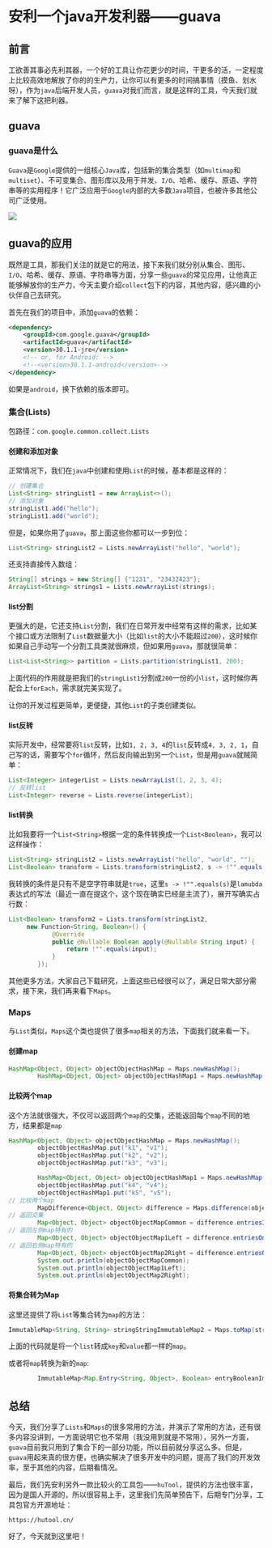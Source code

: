 # 安利一个java开发利器——guava

## 前言

工欲善其事必先利其器，一个好的工具让你花更少的时间，干更多的活，一定程度上比较高效地解放了你的的生产力，让你可以有更多的时间搞事情（摸鱼、划水呀），作为`java`后端开发人员，`guava`对我们而言，就是这样的工具，今天我们就来了解下这把利器。

## guava

### guava是什么

`Guava`是`Google`提供的一组核心`Java`库，包括新的集合类型（如`multimap`和`multiset`）、不可变集合、图形库以及用于并发、`I/O`、哈希、缓存、原语、字符串等的实用程序！它广泛应用于`Google`内部的大多数`Java`项目，也被许多其他公司广泛使用。

![](https://syske-pic-bed.oss-cn-hangzhou.aliyuncs.com/imgs/images/20210501163756.png)

## guava的应用

既然是工具，那我们关注的就是它的用法，接下来我们就分别从集合、图形、`I/O`、哈希、缓存、原语、字符串等方面，分享一些`guava`的常见应用，让他真正能够解放你的生产力，今天主要介绍`collect`包下的内容，其他内容，感兴趣的小伙伴自己去研究。

首先在我们的项目中，添加`guava`的依赖：

```xml
<dependency>
    <groupId>com.google.guava</groupId>
    <artifactId>guava</artifactId>
    <version>30.1.1-jre</version>
    <!-- or, for Android: -->
    <!--<version>30.1.1-android</version>-->
</dependency>
```

如果是`android`，换下依赖的版本即可。

### 集合(Lists)

包路径：`com.google.common.collect.Lists`

#### 创建和添加对象

正常情况下，我们在`java`中创建和使用`List`的时候，基本都是这样的：

```java
// 创建集合
List<String> stringList1 = new ArrayList<>();
// 添加对象
stringList1.add("hello");
stringList1.add("world");
```

但是，如果你用了`guava`，那上面这些你都可以一步到位：

```java
List<String> stringList2 = Lists.newArrayList("hello", "world");
```

还支持直接传入数组：

```java
String[] strings = new String[] {"1231", "23432423"};
ArrayList<String> strings1 = Lists.newArrayList(strings);
```

#### list分割

更强大的是，它还支持`List`分割，我们在日常开发中经常有这样的需求，比如某个接口或方法限制了`List`数据量大小（比如`list`的大小不能超过`200`），这时候你如果自己手动写一个分割工具类就很麻烦，但如果用`guava`，那就很简单：

```java
List<List<String>> partition = Lists.partition(stringList1, 200);
```

上面代码的作用就是把我们的`stringList1`分割成`200`一份的小`list`，这时候你再配合上`forEach`，需求就完美实现了。

让你的开发过程更简单，更便捷，其他`List`的子类创建类似。

#### list反转

实际开发中，经常要将`list`反转，比如`1, 2, 3, 4`的`list`反转成`4, 3, 2, 1`，自己写的话，需要写个`for`循环，然后反向输出到另一个`List`，但是用`guava`就贼简单：

```java
List<Integer> integerList = Lists.newArrayList(1, 2, 3, 4);
// 反转list
List<Integer> reverse = Lists.reverse(integerList);
```

#### list转换

比如我要将一个`List<String>`根据一定的条件转换成一个`List<Boolean>`，我可以这样操作：

```java
List<String> stringList2 = Lists.newArrayList("hello", "world", "");
List<Boolean> transform = Lists.transform(stringList2, s -> !"".equals(s));
```

我转换的条件是只有不是空字符串就是`true`，这里`s -> !"".equals(s)`是`lamubda`表达式的写法（最近一直在提这个，这个现在确实已经是主流了），展开写确实占行数：

```java
List<Boolean> transform2 = Lists.transform(stringList2, 
     new Function<String, Boolean>() {
            @Override
            public @Nullable Boolean apply(@Nullable String input) {
                return !"".equals(input);
            }
        });
```

其他更多方法，大家自己下载研究，上面这些已经很可以了，满足日常大部分需求，接下来，我们再来看下`Maps`。

### Maps

与`List`类似，`Maps`这个类也提供了很多`map`相关的方法，下面我们就来看一下。

#### 创建map

```java
HashMap<Object, Object> objectObjectHashMap = Maps.newHashMap();
        HashMap<Object, Object> objectObjectHashMap1 = Maps.newHashMap(objectObjectHashMap);
```

#### 比较两个map

这个方法就很强大，不仅可以返回两个`map`的交集，还能返回每个`map`不同的地方，结果都是`map`

```java
HashMap<Object, Object> objectObjectHashMap = Maps.newHashMap();
        objectObjectHashMap.put("k1", "v1");
        objectObjectHashMap.put("k2", "v2");
        objectObjectHashMap.put("k3", "v3");

        HashMap<Object, Object> objectObjectHashMap1 = Maps.newHashMap(objectObjectHashMap);
        objectObjectHashMap.put("k4", "v4");
        objectObjectHashMap1.put("k5", "v5");
// 比较两个map
        MapDifference<Object, Object> difference = Maps.difference(objectObjectHashMap, objectObjectHashMap1);
// 返回交集
        Map<Object, Object> objectObjectMapCommon = difference.entriesInCommon();
// 返回左侧map特有的
        Map<Object, Object> objectObjectMap1Left = difference.entriesOnlyOnLeft();
// 返回右侧map特有的
        Map<Object, Object> objectObjectMap2Right = difference.entriesOnlyOnRight();
        System.out.println(objectObjectMapCommon);
        System.out.println(objectObjectMap1Left);
        System.out.println(objectObjectMap2Right);
```

#### 将集合转为Map

这里还提供了将`List`等集合转为`map`的方法：

```java
ImmutableMap<String, String> stringStringImmutableMap2 = Maps.toMap(stringList, s -> s);
```

上面的代码就是将一个`list`转成`key`和`value`都一样的`map`。

或者将`map`转换为新的`map`:

```java
        ImmutableMap<Map.Entry<String, Object>, Boolean> entryBooleanImmutableMap = Maps.toMap(stringObjectImmutableMap.entrySet(), k -> "123123".equals(k));
```



## 总结

今天，我们分享了`Lists`和`Maps`的很多常用的方法，并演示了常用的方法，还有很多内容没讲到，一方面说明它也不常用（我没用到就是不常用），另外一方面，`guava`目前我只用到了集合下的一部分功能，所以目前就分享这么多。但是，`guava`用起来真的很方便，也确实解决了很多开发中的问题，提高了我们的开发效率，至于其他的内容，后期看情况。

最后，我们先安利另外一款比较火的工具包——`huTool`，提供的方法也很丰富，因为是国人开源的，所以很容易上手，这里我们先简单预告下，后期专门分享，工具包官方开源地址：

```
https://hutool.cn/
```

好了，今天就到这里吧！